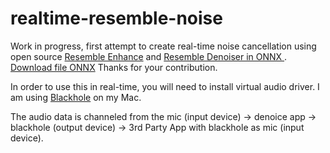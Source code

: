 # realtime-resemble-noise

Work in progress, first attempt to create real-time noise cancellation using open source [Resemble Enhance](https://github.com/resemble-ai/resemble-enhance) and [Resemble Denoiser in ONNX
](https://github.com/skeskinen/resemble-denoise-onnx-inference). [Download file ONNX](https://github.com/skeskinen/resemble-denoise-onnx-inference/blob/master/denoiser.onnx) Thanks for your contribution.

In order to use this in real-time, you will need to install virtual audio driver. I am using [Blackhole](https://github.com/ExistentialAudio/BlackHole/tree/master) on my Mac.

The audio data is channeled from the mic (input device) -> denoice app -> blackhole (output device) -> 3rd Party App with blackhole as mic (input device).
